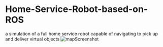 # Home-Service-Robot-based-on-ROS
a simulation of a full home service robot capable of navigating to pick up and deliver virtual objects
![mapScreenshot](https://user-images.githubusercontent.com/105011124/171307707-529e2372-510e-4ae1-a0d2-bac12dfe65b8.PNG)

